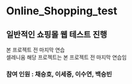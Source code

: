 # Online_Shopping_test

## 일반적인 쇼핑몰 웹 테스트 진행  
본 프로젝트 전 마지막 연습  
셀레니움
해당 프로젝트는 본 프로젝트 전 마지막 연습임

### 참여 인원 : 채승호, 이세중, 이수연, 백승빈

